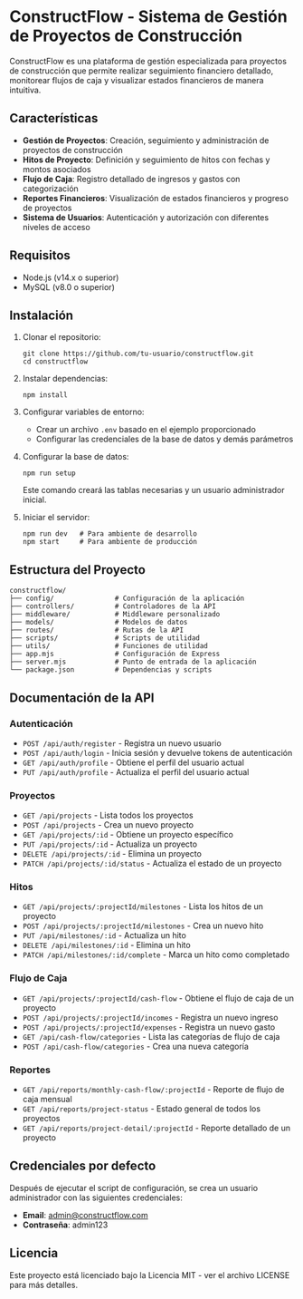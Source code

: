 # ConstructFlow - Sistema de Gestión de Proyectos de Construcción

ConstructFlow es una plataforma de gestión especializada para proyectos de construcción que permite realizar seguimiento financiero detallado, monitorear flujos de caja y visualizar estados financieros de manera intuitiva.

## Características

- **Gestión de Proyectos**: Creación, seguimiento y administración de proyectos de construcción
- **Hitos de Proyecto**: Definición y seguimiento de hitos con fechas y montos asociados
- **Flujo de Caja**: Registro detallado de ingresos y gastos con categorización
- **Reportes Financieros**: Visualización de estados financieros y progreso de proyectos
- **Sistema de Usuarios**: Autenticación y autorización con diferentes niveles de acceso

## Requisitos

- Node.js (v14.x o superior)
- MySQL (v8.0 o superior)

## Instalación

1. Clonar el repositorio:
   ```
   git clone https://github.com/tu-usuario/constructflow.git
   cd constructflow
   ```

2. Instalar dependencias:
   ```
   npm install
   ```

3. Configurar variables de entorno:
   - Crear un archivo `.env` basado en el ejemplo proporcionado
   - Configurar las credenciales de la base de datos y demás parámetros

4. Configurar la base de datos:
   ```
   npm run setup
   ```
   Este comando creará las tablas necesarias y un usuario administrador inicial.

5. Iniciar el servidor:
   ```
   npm run dev   # Para ambiente de desarrollo
   npm start     # Para ambiente de producción
   ```

## Estructura del Proyecto

```
constructflow/
├── config/               # Configuración de la aplicación
├── controllers/          # Controladores de la API
├── middleware/           # Middleware personalizado
├── models/               # Modelos de datos
├── routes/               # Rutas de la API
├── scripts/              # Scripts de utilidad
├── utils/                # Funciones de utilidad
├── app.mjs               # Configuración de Express
├── server.mjs            # Punto de entrada de la aplicación
└── package.json          # Dependencias y scripts
```

## Documentación de la API

### Autenticación

- `POST /api/auth/register` - Registra un nuevo usuario
- `POST /api/auth/login` - Inicia sesión y devuelve tokens de autenticación
- `GET /api/auth/profile` - Obtiene el perfil del usuario actual
- `PUT /api/auth/profile` - Actualiza el perfil del usuario actual

### Proyectos

- `GET /api/projects` - Lista todos los proyectos
- `POST /api/projects` - Crea un nuevo proyecto
- `GET /api/projects/:id` - Obtiene un proyecto específico
- `PUT /api/projects/:id` - Actualiza un proyecto
- `DELETE /api/projects/:id` - Elimina un proyecto
- `PATCH /api/projects/:id/status` - Actualiza el estado de un proyecto

### Hitos

- `GET /api/projects/:projectId/milestones` - Lista los hitos de un proyecto
- `POST /api/projects/:projectId/milestones` - Crea un nuevo hito
- `PUT /api/milestones/:id` - Actualiza un hito
- `DELETE /api/milestones/:id` - Elimina un hito
- `PATCH /api/milestones/:id/complete` - Marca un hito como completado

### Flujo de Caja

- `GET /api/projects/:projectId/cash-flow` - Obtiene el flujo de caja de un proyecto
- `POST /api/projects/:projectId/incomes` - Registra un nuevo ingreso
- `POST /api/projects/:projectId/expenses` - Registra un nuevo gasto
- `GET /api/cash-flow/categories` - Lista las categorías de flujo de caja
- `POST /api/cash-flow/categories` - Crea una nueva categoría

### Reportes

- `GET /api/reports/monthly-cash-flow/:projectId` - Reporte de flujo de caja mensual
- `GET /api/reports/project-status` - Estado general de todos los proyectos
- `GET /api/reports/project-detail/:projectId` - Reporte detallado de un proyecto

## Credenciales por defecto

Después de ejecutar el script de configuración, se crea un usuario administrador con las siguientes credenciales:

- **Email**: admin@constructflow.com
- **Contraseña**: admin123

## Licencia

Este proyecto está licenciado bajo la Licencia MIT - ver el archivo LICENSE para más detalles.